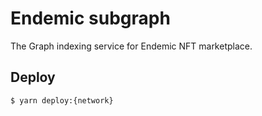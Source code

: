 
# Endemic subgraph
The Graph indexing service for Endemic NFT marketplace.

## Deploy
```
$ yarn deploy:{network}
```
